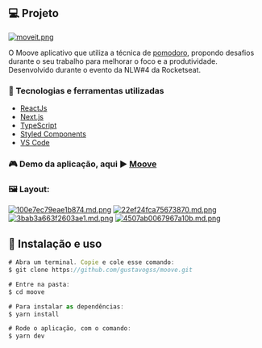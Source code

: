 ## 💻 Projeto

[![moveit.png](https://gustavosouza.dev.br/images/images/2021/04/10/moveit.png)](https://gustavosouza.dev.br/images/image/mpo)

O Moove aplicativo que utiliza a técnica de [pomodoro](http://https://pt.wikipedia.org/wiki/T%C3%A9cnica_pomodoro "pomodoro"), propondo desafios durante o seu trabalho para melhorar o foco e a produtividade. Desenvolvido durante o evento da NLW#4 da Rocketseat.


### 🚀 Tecnologias e ferramentas utilizadas 

- [ReactJs](https://pt-br.reactjs.org/ "ReactJs")
- [Next.js](https://nextjs.org/ "Next.js")
- [TypeScript](https://www.typescriptlang.org/ "TypeScript")
- [Styled Components](https://styled-components.com/ "Styled Components")
- [VS Code](https://code.visualstudio.com/ "VS Code") 


### 🎮 Demo da aplicação, aqui  ▶ [Moove](https://moveit-beige-one.vercel.app/ "moveit")


### 🖼️ Layout:
[![100e7ec79eae1b874.md.png](https://gustavosouza.dev.br/images/images/2021/04/10/100e7ec79eae1b874.md.png)](https://gustavosouza.dev.br/images/image/eRL)
[![22ef24fca75673870.md.png](https://gustavosouza.dev.br/images/images/2021/04/10/22ef24fca75673870.md.png)](https://gustavosouza.dev.br/images/image/Crx)
[![3bab3a663f2603ae1.md.png](https://gustavosouza.dev.br/images/images/2021/04/10/3bab3a663f2603ae1.md.png)](https://gustavosouza.dev.br/images/image/2o3)
[![4507ab0067967a10b.md.png](https://gustavosouza.dev.br/images/images/2021/04/10/4507ab0067967a10b.md.png)](https://gustavosouza.dev.br/images/image/0wI)


## :electric_plug: Instalação e uso

```javascript
# Abra um terminal. Copie e cole esse comando:
$ git clone https://github.com/gustavogss/moove.git

# Entre na pasta:
$ cd moove

# Para instalar as dependências:
$ yarn install

# Rode o aplicação, com o comando:
$ yarn dev


